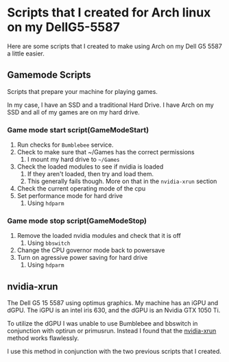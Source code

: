 # Scripts that I created for Arch linux on my DellG5-5587
Here are some scripts that I created to make using Arch on my Dell G5 5587 a little easier.

## Gamemode Scripts ##
Scripts that prepare your machine for playing games.

In my case, I have an SSD and a traditional Hard Drive. I have Arch on my SSD and all of my games are on my hard drive.

### Game mode start script(GameModeStart) ###
1. Run checks for `Bumblebee` service.
2. Check to make sure that ~/Games has the correct permissions
    1. I mount my hard drive to `~/Games`
3. Check the loaded modules to see if nvidia is loaded
    1. If they aren't loaded, then try and load them.
    2. This generally fails though. More on that in the `nvidia-xrun` section
4. Check the current operating mode of the cpu
5. Set performance mode for hard drive
    1. Using `hdparm`

### Game mode stop script(GameModeStop) ###
1. Remove the loaded nvidia modules and check that it is off
    1. Using `bbswitch`
2. Change the CPU governor mode back to powersave
3. Turn on agressive power saving for hard drive
    1. Using `hdparm`

## nvidia-xrun ##
The Dell G5 15 5587 using optimus graphics. My machine has an iGPU and dGPU. The iGPU is an intel iris 630, and the dGPU is an Nvidia GTX 1050 Ti.

To utilize the dGPU I was unable to use Bumblebee and bbswitch in conjunction with optirun or primusrun. Instead I found that the [nvidia-xrun](https://github.com/Witko/nvidia-xrun) method works flawlessly.

I use this method in conjunction with the two previous scripts that I created. 
